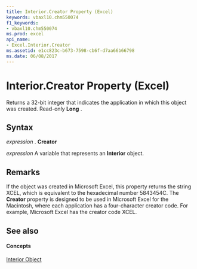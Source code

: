 ```yaml
---
title: Interior.Creator Property (Excel)
keywords: vbaxl10.chm550074
f1_keywords:
- vbaxl10.chm550074
ms.prod: excel
api_name:
- Excel.Interior.Creator
ms.assetid: e1cc823c-b673-7598-cb6f-d7aa66b66798
ms.date: 06/08/2017
---
```



# Interior.Creator Property (Excel)

Returns a 32-bit integer that indicates the application in which this object was created. Read-only  **Long** .


## Syntax

 _expression_ . **Creator**

 _expression_ A variable that represents an **Interior** object.


## Remarks

If the object was created in Microsoft Excel, this property returns the string XCEL, which is equivalent to the hexadecimal number 5843454C. The  **Creator** property is designed to be used in Microsoft Excel for the Macintosh, where each application has a four-character creator code. For example, Microsoft Excel has the creator code XCEL.


## See also


#### Concepts


[Interior Object](Excel.Interior(objec).md)


